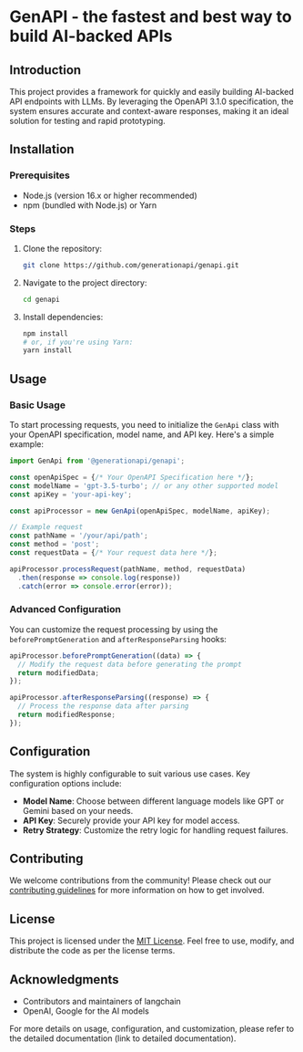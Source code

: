 # GenAPI - the fastest and best way to build AI-backed APIs

## Introduction
This project provides a framework for quickly and easily building AI-backed API endpoints with LLMs. By leveraging the OpenAPI 3.1.0 specification, the system ensures accurate and context-aware responses, making it an ideal solution for testing and rapid prototyping.

## Installation

### Prerequisites
- Node.js (version 16.x or higher recommended)
- npm (bundled with Node.js) or Yarn

### Steps
1. Clone the repository:
   ```bash
   git clone https://github.com/generationapi/genapi.git
   ```
2. Navigate to the project directory:
   ```bash
   cd genapi
   ```
3. Install dependencies:
   ```bash
   npm install
   # or, if you're using Yarn:
   yarn install
   ```

## Usage

### Basic Usage
To start processing requests, you need to initialize the `GenApi` class with your OpenAPI specification, model name, and API key. Here's a simple example:

```javascript
import GenApi from '@generationapi/genapi';

const openApiSpec = {/* Your OpenAPI Specification here */};
const modelName = 'gpt-3.5-turbo'; // or any other supported model
const apiKey = 'your-api-key';

const apiProcessor = new GenApi(openApiSpec, modelName, apiKey);

// Example request
const pathName = '/your/api/path';
const method = 'post';
const requestData = {/* Your request data here */};

apiProcessor.processRequest(pathName, method, requestData)
  .then(response => console.log(response))
  .catch(error => console.error(error));
```

### Advanced Configuration
You can customize the request processing by using the `beforePromptGeneration` and `afterResponseParsing` hooks:

```javascript
apiProcessor.beforePromptGeneration((data) => {
  // Modify the request data before generating the prompt
  return modifiedData;
});

apiProcessor.afterResponseParsing((response) => {
  // Process the response data after parsing
  return modifiedResponse;
});
```

## Configuration
The system is highly configurable to suit various use cases. Key configuration options include:
- **Model Name**: Choose between different language models like GPT or Gemini based on your needs.
- **API Key**: Securely provide your API key for model access.
- **Retry Strategy**: Customize the retry logic for handling request failures.

## Contributing
We welcome contributions from the community! Please check out our [contributing guidelines](CONTRIBUTING.md) for more information on how to get involved.

## License
This project is licensed under the [MIT License](LICENSE). Feel free to use, modify, and distribute the code as per the license terms.

## Acknowledgments
- Contributors and maintainers of langchain
- OpenAI, Google for the AI models

For more details on usage, configuration, and customization, please refer to the detailed documentation (link to detailed documentation).